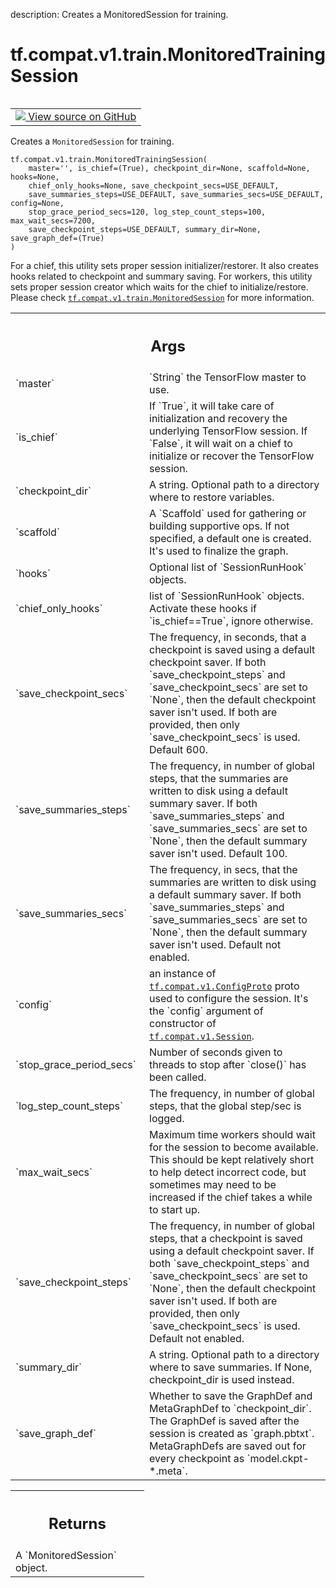 description: Creates a MonitoredSession for training.

<div itemscope itemtype="http://developers.google.com/ReferenceObject">
<meta itemprop="name" content="tf.compat.v1.train.MonitoredTrainingSession" />
<meta itemprop="path" content="Stable" />
</div>

# tf.compat.v1.train.MonitoredTrainingSession

<!-- Insert buttons and diff -->

<table class="tfo-notebook-buttons tfo-api nocontent" align="left">
<td>
  <a target="_blank" href="https://github.com/tensorflow/tensorflow/blob/r2.4/tensorflow/python/training/monitored_session.py#L433-L604">
    <img src="https://www.tensorflow.org/images/GitHub-Mark-32px.png" />
    View source on GitHub
  </a>
</td>
</table>



Creates a `MonitoredSession` for training.

<pre class="devsite-click-to-copy prettyprint lang-py tfo-signature-link">
<code>tf.compat.v1.train.MonitoredTrainingSession(
    master='', is_chief=(True), checkpoint_dir=None, scaffold=None, hooks=None,
    chief_only_hooks=None, save_checkpoint_secs=USE_DEFAULT,
    save_summaries_steps=USE_DEFAULT, save_summaries_secs=USE_DEFAULT, config=None,
    stop_grace_period_secs=120, log_step_count_steps=100, max_wait_secs=7200,
    save_checkpoint_steps=USE_DEFAULT, summary_dir=None, save_graph_def=(True)
)
</code></pre>



<!-- Placeholder for "Used in" -->

For a chief, this utility sets proper session initializer/restorer. It also
creates hooks related to checkpoint and summary saving. For workers, this
utility sets proper session creator which waits for the chief to
initialize/restore. Please check <a href="../../../../tf/compat/v1/train/MonitoredSession.md"><code>tf.compat.v1.train.MonitoredSession</code></a> for
more
information.


<!-- Tabular view -->
 <table class="responsive fixed orange">
<colgroup><col width="214px"><col></colgroup>
<tr><th colspan="2"><h2 class="add-link">Args</h2></th></tr>

<tr>
<td>
`master`
</td>
<td>
`String` the TensorFlow master to use.
</td>
</tr><tr>
<td>
`is_chief`
</td>
<td>
If `True`, it will take care of initialization and recovery the
underlying TensorFlow session. If `False`, it will wait on a chief to
initialize or recover the TensorFlow session.
</td>
</tr><tr>
<td>
`checkpoint_dir`
</td>
<td>
A string.  Optional path to a directory where to restore
variables.
</td>
</tr><tr>
<td>
`scaffold`
</td>
<td>
A `Scaffold` used for gathering or building supportive ops. If not
specified, a default one is created. It's used to finalize the graph.
</td>
</tr><tr>
<td>
`hooks`
</td>
<td>
Optional list of `SessionRunHook` objects.
</td>
</tr><tr>
<td>
`chief_only_hooks`
</td>
<td>
list of `SessionRunHook` objects. Activate these hooks if
`is_chief==True`, ignore otherwise.
</td>
</tr><tr>
<td>
`save_checkpoint_secs`
</td>
<td>
The frequency, in seconds, that a checkpoint is saved
using a default checkpoint saver. If both `save_checkpoint_steps` and
`save_checkpoint_secs` are set to `None`, then the default checkpoint
saver isn't used. If both are provided, then only `save_checkpoint_secs`
is used. Default 600.
</td>
</tr><tr>
<td>
`save_summaries_steps`
</td>
<td>
The frequency, in number of global steps, that the
summaries are written to disk using a default summary saver. If both
`save_summaries_steps` and `save_summaries_secs` are set to `None`, then
the default summary saver isn't used. Default 100.
</td>
</tr><tr>
<td>
`save_summaries_secs`
</td>
<td>
The frequency, in secs, that the summaries are written
to disk using a default summary saver.  If both `save_summaries_steps` and
`save_summaries_secs` are set to `None`, then the default summary saver
isn't used. Default not enabled.
</td>
</tr><tr>
<td>
`config`
</td>
<td>
an instance of <a href="../../../../tf/compat/v1/ConfigProto.md"><code>tf.compat.v1.ConfigProto</code></a> proto used to configure
the session. It's the `config` argument of constructor of
<a href="../../../../tf/compat/v1/Session.md"><code>tf.compat.v1.Session</code></a>.
</td>
</tr><tr>
<td>
`stop_grace_period_secs`
</td>
<td>
Number of seconds given to threads to stop after
`close()` has been called.
</td>
</tr><tr>
<td>
`log_step_count_steps`
</td>
<td>
The frequency, in number of global steps, that the
global step/sec is logged.
</td>
</tr><tr>
<td>
`max_wait_secs`
</td>
<td>
Maximum time workers should wait for the session to become
available. This should be kept relatively short to help detect incorrect
code, but sometimes may need to be increased if the chief takes a while to
start up.
</td>
</tr><tr>
<td>
`save_checkpoint_steps`
</td>
<td>
The frequency, in number of global steps, that a
checkpoint is saved using a default checkpoint saver. If both
`save_checkpoint_steps` and `save_checkpoint_secs` are set to `None`, then
the default checkpoint saver isn't used. If both are provided, then only
`save_checkpoint_secs` is used. Default not enabled.
</td>
</tr><tr>
<td>
`summary_dir`
</td>
<td>
A string.  Optional path to a directory where to save
summaries. If None, checkpoint_dir is used instead.
</td>
</tr><tr>
<td>
`save_graph_def`
</td>
<td>
Whether to save the GraphDef and MetaGraphDef to
`checkpoint_dir`. The GraphDef is saved after the session is created as
`graph.pbtxt`. MetaGraphDefs are saved out for every checkpoint as
`model.ckpt-*.meta`.
</td>
</tr>
</table>



<!-- Tabular view -->
 <table class="responsive fixed orange">
<colgroup><col width="214px"><col></colgroup>
<tr><th colspan="2"><h2 class="add-link">Returns</h2></th></tr>
<tr class="alt">
<td colspan="2">
A `MonitoredSession` object.
</td>
</tr>

</table>


